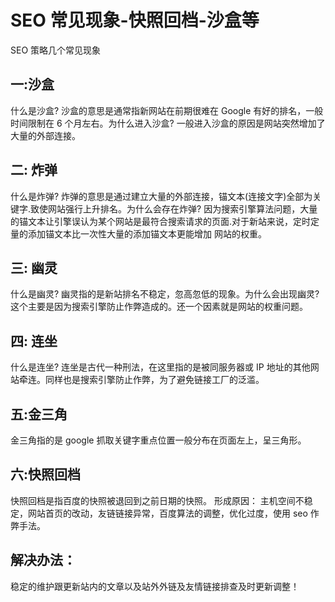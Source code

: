 # SEO 常见现象-快照回档-沙盒等

SEO 策略几个常见现象
　
## 一:沙盒
什么是沙盒? 沙盒的意思是通常指新网站在前期很难在 Google 有好的排名，一般时间限制在 6 个月左右。为什么进入沙盒? 一般进入沙盒的原因是网站突然增加了大量的外部连接。

## 二: 炸弹
什么是炸弹? 炸弹的意思是通过建立大量的外部连接，锚文本(连接文字)全部为关键字.致使网站强行上升排名。为什么会存在炸弹? 因为搜索引擎算法问题，大量的锚文本让引擎误认为某个网站是最符合搜索请求的页面.对于新站来说，定时定量的添加锚文本比一次性大量的添加锚文本更能增加 网站的权重。

## 三: 幽灵
什么是幽灵? 幽灵指的是新站排名不稳定，忽高忽低的现象。为什么会出现幽灵? 这个主要是因为搜索引擎防止作弊造成的。还一个因素就是网站的权重问题。

## 四: 连坐
什么是连坐? 连坐是古代一种刑法，在这里指的是被同服务器或 IP 地址的其他网站牵连。同样也是搜索引擎防止作弊，为了避免链接工厂的泛滥。

## 五:金三角
金三角指的是 google 抓取关键字重点位置一般分布在页面左上，呈三角形。

## 六:快照回档
快照回档是指百度的快照被退回到之前日期的快照。
形成原因： 主机空间不稳定，网站首页的改动，友链链接异常，百度算法的调整，优化过度，使用 seo 作弊手法。

## 解决办法：
稳定的维护跟更新站内的文章以及站外外链及友情链接排查及时更新调整！